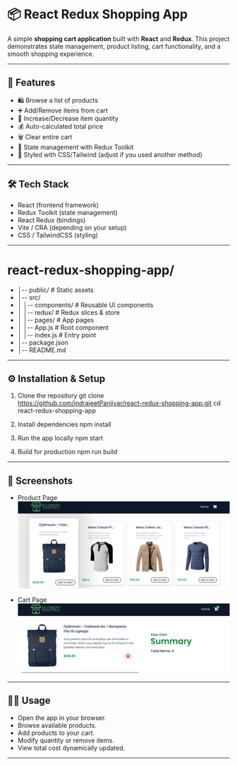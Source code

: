 # 📦 React Redux Shopping App
  A simple **shopping cart application** built with **React** and **Redux**. This project demonstrates state management, product listing, cart functionality, and a smooth shopping experience.

---

## 🚀 Features
- 🛍️ Browse a list of products
- ➕ Add/Remove items from cart
- 🧮 Increase/Decrease item quantity
- 💰 Auto-calculated total price
- 🗑️ Clear entire cart
- 🔄 State management with Redux Toolkit
- 🎨 Styled with CSS/Tailwind (adjust if you used another method)

---

## 🛠️ Tech Stack
- React (frontend framework)
- Redux Toolkit (state management)
- React Redux (bindings)
- Vite / CRA (depending on your setup)
- CSS / TailwindCSS (styling)

---

# react-redux-shopping-app/
- │-- public/              # Static assets
- │-- src/
- │   │-- components/      # Reusable UI components
- │   │-- redux/           # Redux slices & store
- │   │-- pages/           # App pages
- │   │-- App.js           # Root component
- │   │-- index.js         # Entry point
- │-- package.json
- │-- README.md

---

## ⚙️ Installation & Setup 
1. Clone the repository
   git clone https://github.com/indrajeetPanjiyar/react-redux-shopping-app.git
   cd react-redux-shopping-app

2. Install dependencies
   npm install
   
3. Run the app locally
   npm start

4. Build for production
   npm run build

---

## 📸 Screenshots
- Product Page
  ![Product Page](public/homePage.png)

- Cart Page
  ![Cart Page](public/cartPage1.png)

---

## 🧑‍💻 Usage
- Open the app in your browser.
- Browse available products.
- Add products to your cart.
- Modify quantity or remove items.
- View total cost dynamically updated.

---
